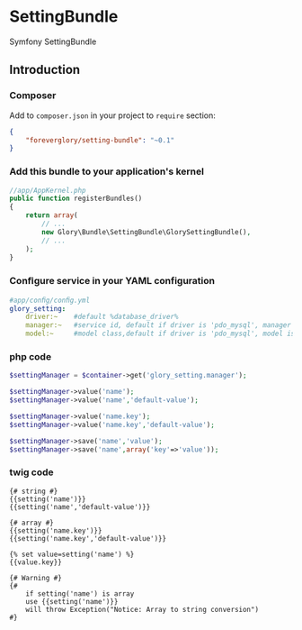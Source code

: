 SettingBundle
===========
Symfony SettingBundle

Introduction
------------

### Composer

Add to `composer.json` in your project to `require` section:

```json
{
    "foreverglory/setting-bundle": "~0.1"
}
```
### Add this bundle to your application's kernel

```php
//app/AppKernel.php
public function registerBundles()
{
    return array(
        // ...
        new Glory\Bundle\SettingBundle\GlorySettingBundle(),
        // ...
    );
}
```

### Conﬁgure service in your YAML configuration
```yaml
#app/conﬁg/conﬁg.yml
glory_setting:
    driver:~    #default %database_driver%
    manager:~   #service id, default if driver is 'pdo_mysql', manager is @doctrine.orm.default_entity_manager
    model:~     #model class,default if driver is 'pdo_mysql', model is Glory\Bundle\SettingBundle\Entity\Setting
```

### php code
```php
$settingManager = $container->get('glory_setting.manager');

$settingManager->value('name');
$settingManager->value('name','default-value');

$settingManager->value('name.key');
$settingManager->value('name.key','default-value');

$settingManager->save('name','value');
$settingManager->save('name',array('key'=>'value'));
```

### twig code
```twig
{# string #}
{{setting('name')}}
{{setting('name','default-value')}}

{# array #}
{{setting('name.key')}}
{{setting('name.key','default-value')}}

{% set value=setting('name') %}
{{value.key}}

{# Warning #}
{# 
    if setting('name') is array 
    use {{setting('name')}}
    will throw Exception("Notice: Array to string conversion")
#}

```